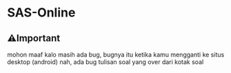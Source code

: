 # SAS-Online

## ⚠️Important
mohon maaf kalo masih ada bug, bugnya itu ketika kamu mengganti ke situs desktop (android) nah, ada bug tulisan soal yang over dari kotak soal
